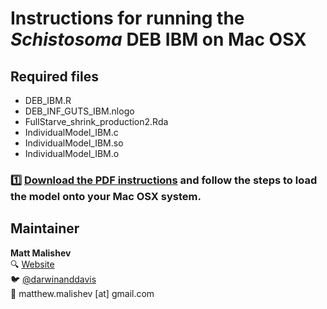 # Instructions for running the *Schistosoma* DEB IBM on Mac OSX    

## Required files  
- DEB_IBM.R  
- DEB_INF_GUTS_IBM.nlogo  
- FullStarve_shrink_production2.Rda  
- IndividualModel_IBM.c  
- IndividualModel_IBM.so
- IndividualModel_IBM.o

### :one: [Download the PDF instructions](https://github.com/darwinanddavis/SchistoIBM/raw/master/mac/instructions_mac.pdf) and follow the steps to load the model onto your Mac OSX system.

## Maintainer  
**Matt Malishev**   
:mag: [Website](https://www.researchgate.net/profile/Matt_Malishev)    
:bird: [@darwinanddavis](https://twitter.com/darwinanddavis)  
:email: matthew.malishev [at] gmail.com        





